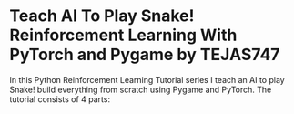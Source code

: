 # Teach AI To Play Snake! Reinforcement Learning With PyTorch and Pygame by TEJAS747

In this Python Reinforcement Learning Tutorial series I teach an AI to play Snake! build everything from scratch using Pygame and PyTorch. The tutorial consists of 4 parts:

